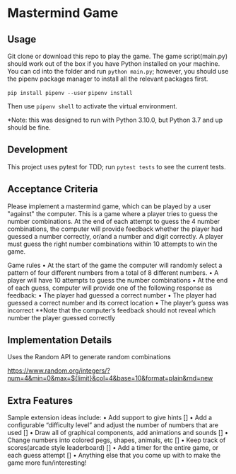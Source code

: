 # Mastermind Game

## Usage

Git clone or download this repo to play the game.
The game script(main.py) should work out of the box if you have Python installed on your machine. You can cd into the folder and run `python main.py`; however, you should use the pipenv package manager to install all the relevant packages first.

`pip install pipenv --user`
`pipenv install`

Then use `pipenv shell` to activate the virtual environment.

\*Note: this was designed to run with Python 3.10.0, but Python 3.7 and up should be fine.

## Development

This project uses pytest for TDD; run `pytest tests` to see the current tests.

## Acceptance Criteria

Please implement a mastermind game, which can be played by a user "against" the computer. This is a game where a player tries to guess the number combinations. At the end of each attempt to guess the 4 number combinations, the computer will provide feedback whether the player had guessed a number correctly, or/and a number and digit correctly. A player must guess the right number combinations within 10 attempts to win the game.

Game rules
• At the start of the game the computer will randomly select a pattern of four different numbers from a total of 8 different numbers.
• A player will have 10 attempts to guess the number combinations
• At the end of each guess, computer will provide one of the following response
as feedback:
• The player had guessed a correct number
• The player had guessed a correct number and its correct location
• The player’s guess was incorrect
\*\*Note that the computer’s feedback should not reveal which number the player guessed correctly

## Implementation Details

Uses the Random API to generate random combinations

https://www.random.org/integers/?num=4&min=0&max=${limit}&col=4&base=10&format=plain&rnd=new

## Extra Features

Sample extension ideas include:
• Add support to give hints []
• Add a configurable “difficulty level” and adjust the number of numbers that are used []
• Draw all of graphical components, add animations and sounds []
• Change numbers into colored pegs, shapes, animals, etc []
• Keep track of scores(arcade style leaderboard) []
• Add a timer for the entire game, or each guess attempt []
• Anything else that you come up with to make the game more fun/interesting!
